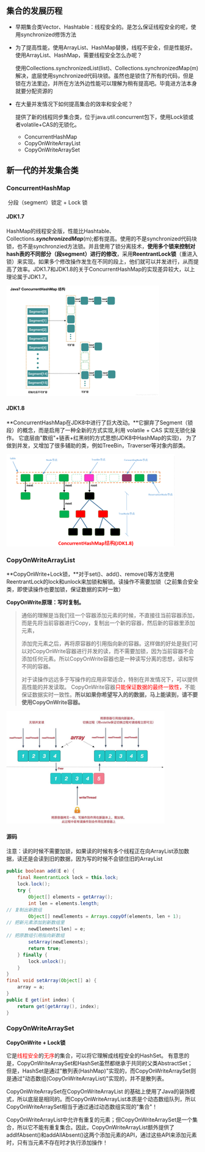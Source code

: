 ## 集合的发展历程

- 早期集合类Vector、Hashtable：线程安全的。是怎么保证线程安全的呢，使用synchronized修饰方法 

- 为了提高性能，使用ArrayList、HashMap替换，线程不安全，但是性能好。使用ArrayList、HashMap，需要线程安全怎么办呢？

  使用Collections.synchronizedList(list)、Collections.synchronizedMap(m)解决，底层使用synchronized代码块锁。虽然也是锁住了所有的代码，但是锁在方法里边，并所在方法外边性能可以理解为稍有提高吧。毕竟进方法本身就要分配资源的 

- 在大量并发情况下如何提高集合的效率和安全呢？ 

  提供了新的线程同步集合类，位于java.util.concurrent包下，使用Lock锁或者volatile+CAS的无锁化。 

  - ConcurrentHashMap
  - CopyOnWriteArrayList 
  - CopyOnWriteArraySet

## 新一代的并发集合类

### ConcurrentHashMap

​	分段（segment）锁定 + Lock 锁

#### JDK1.7

HashMap的线程安全版，性能比Hashtable、Collections.***synchronizedMap***(m);都有提高。使用的不是synchronized代码块锁，也不是synchronzied方法锁。并且使用了锁分离技术，**使用多个锁来控制对hash表的不同部分（段segment）进行的修改**，采用**ReentrantLock锁**（重进入锁）来实现。如果多个修改操作发生在不同的段上，他们就可以并发进行，从而提高了效率。JDK1.7和JDK1.8的关于ConcurrentHashMap的实现差异较大，以上理论属于JDK1.7。

![image-20210311162406397](../../photos/image-20210311162406397.png)

#### JDK1.8

**ConcurrentHashMap在JDK8中进行了巨大改动。**它摒弃了Segment（锁段）的概念，而是启用了一种全新的方式实现,利用 volatile + CAS 实现无锁化操作。 它底层由"数组"+链表+红黑树的方式思想(JDK8中HashMap的实现)， 为了做到并发，又增加了很多辅助的类，例如TreeBin，Traverser等对象内部类。

![image-20210311162455739](../../photos/image-20210311162455739.png)

### CopyOnWriteArrayList

**CopyOnWrite+Lock锁，**对于set()、add()、remove()等方法使用ReentrantLock的lock和unlock来加锁和解锁。读操作不需要加锁（之前集合安全类，即使读操作也要加锁，保证数据的实时一致）

**CopyOnWrite原理：写时复制。** 

> 通俗的理解是当我们往一个容器添加元素的时候，不直接往当前容器添加，而是先将当前容器进行Copy，复制出一个新的容器，然后新的容器里添加元素，
>
> 添加完元素之后，再将原容器的引用指向新的容器。这样做的好处是我们可以对CopyOnWrite容器进行并发的读，而不需要加锁，因为当前容器不会添加任何元素。所以CopyOnWrite容器也是一种读写分离的思想，读和写不同的容器。 
>
> 对于读操作远远多于写操作的应用非常适合，特别在并发情况下，可以提供高性能的并发读取。 CopyOnWrite容器<font color='red'>只能保证数据的最终一致性，</font>不能保证数据实时一致性。**所以如果你希望写入的的数据，马上能读到，请不要使用CopyOnWrite容器。** 

![image-20210311162733834](../../photos/image-20210311162733834.png)

#### 源码

注意：读的时候不需要加锁，如果读的时候有多个线程正在向ArrayList添加数据，读还是会读到旧的数据，因为写的时候不会锁住旧的ArrayList

```java
public boolean add(E e) {
    final ReentrantLock lock = this.lock;
    lock.lock();
    try {
        Object[] elements = getArray();
        int len = elements.length;
// 复制出新数组
        Object[] newElements = Arrays.copyOf(elements, len + 1);
// 把新元素添加到新数组里
        newElements[len] = e;
// 把原数组引用指向新数组
        setArray(newElements);
        return true;
    } finally {
        lock.unlock();
    }
}
final void setArray(Object[] a) {
    array = a;
}
public E get(int index) {
    return get(getArray(), index);
}
```

### CopyOnWriteArraySet

**CopyOnWrite + Lock锁**

它是<font color='red'>线程安全</font>的<font color='red'>无序</font>的集合，可以将它理解成线程安全的HashSet。 有意思的是，CopyOnWriteArraySet和HashSet虽然都继承于共同的父类AbstractSet； 但是，HashSet是通过"散列表(HashMap)"实现的，而CopyOnWriteArraySet则是通过"动态数组(CopyOnWriteArrayList)"实现的，并不是散列表。

CopyOnWriteArraySet在CopyOnWriteArrayList 的基础上使用了Java的装饰模式，所以底层是相同的。而CopyOnWriteArrayList本质是个动态数组队列，所以CopyOnWriteArraySet相当于通过通过动态数组实现的"集合"！ 

CopyOnWriteArrayList中允许有重复的元素；但CopyOnWriteArraySet是一个集合，所以它不能有重复集合。因此，CopyOnWriteArrayList额外提供了addIfAbsent()和addAllAbsent()这两个添加元素的API，通过这些API来添加元素时，只有当元素不存在时才执行添加操作！ 
